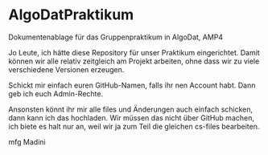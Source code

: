 # AlgoDatPraktikum
Dokumentenablage für das Gruppenpraktikum in AlgoDat, AMP4

Jo Leute, ich hätte diese Repository für unser Praktikum eingerichtet.
Damit können wir alle relativ zeitgleich am Projekt arbeiten, ohne dass wir zu viele verschiedene Versionen erzeugen.

Schickt mir einfach euren GitHub-Namen, falls ihr nen Account habt.
Dann geb ich euch Admin-Rechte.

Ansonsten könnt ihr mir alle files und Änderungen auch einfach schicken, dann kann ich das hochladen.
Wir müssen das nicht über GitHub machen, ich biete es halt nur an, weil wir ja zum Teil die gleichen cs-files bearbeiten.

mfg 
Madini

